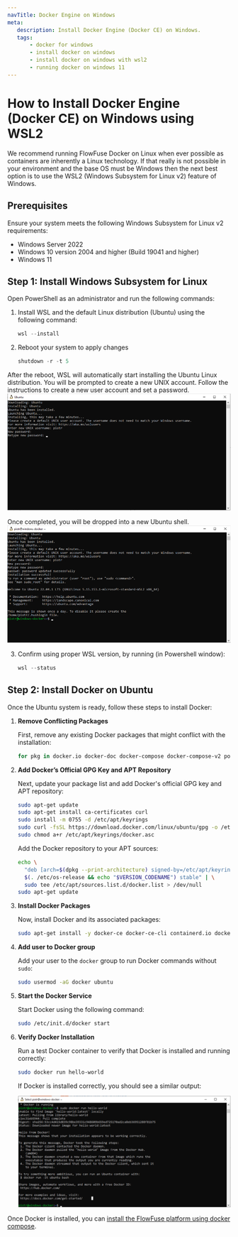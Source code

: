 ```yaml
---
navTitle: Docker Engine on Windows
meta:
   description: Install Docker Engine (Docker CE) on Windows.
   tags: 
       - docker for windows
       - install docker on windows
       - install docker on windows with wsl2
       - running docker on windows 11
---
```


# How to Install Docker Engine (Docker CE) on Windows using WSL2

We recommend running FlowFuse Docker on Linux when ever possible as containers are inherently a Linux technology. If that really is not possible in your environment and the base OS must be Windows then the next best option is to use the WSL2 (Windows Subsystem for Linux v2) feature of Windows.

## Prerequisites

Ensure your system meets the following Windows Subsystem for Linux v2 requirements:

- Windows Server 2022
- Windows 10 version 2004 and higher (Build 19041 and higher)
- Windows 11

## Step 1: Install Windows Subsystem for Linux 

Open PowerShell as an administrator and run the following commands:

1. Install WSL and the default Linux distribution (Ubuntu) using the following command:
   ```powershell
   wsl --install
   ```

2. Reboot your system to apply changes
   ```powershell
   shutdown -r -t 5
   ```

  After the reboot, WSL will automatically start installing the Ubuntu Linux distribution.
   You will be prompted to create a new UNIX account. Follow the instructions to create a new user account and set a password.
   ![wsl-unix-user-creation](../images/wsl-unix-user.png)

   Once completed, you will be dropped into a new Ubuntu shell.
   ![wsl-install-complete](../images/wsl-install-complete.png)

3. Confirm using proper WSL version, by running (in Powershell window):
   ```powershell
   wsl --status
   ```

## Step 2: Install Docker on Ubuntu

Once the Ubuntu system is ready, follow these steps to install Docker:

1. **Remove Conflicting Packages**

   First, remove any existing Docker packages that might conflict with the installation:

   ```bash
   for pkg in docker.io docker-doc docker-compose docker-compose-v2 podman-docker containerd runc; do sudo apt-get remove $pkg; done
   ```

2. **Add Docker’s Official GPG Key and APT Repository**

   Next, update your package list and add Docker's official GPG key and APT repository:

   ```bash
   sudo apt-get update
   sudo apt-get install ca-certificates curl
   sudo install -m 0755 -d /etc/apt/keyrings
   sudo curl -fsSL https://download.docker.com/linux/ubuntu/gpg -o /etc/apt/keyrings/docker.asc
   sudo chmod a+r /etc/apt/keyrings/docker.asc
   ```

   Add the Docker repository to your APT sources:

   ```bash
   echo \
     "deb [arch=$(dpkg --print-architecture) signed-by=/etc/apt/keyrings/docker.asc] https://download.docker.com/linux/ubuntu \
     $(. /etc/os-release && echo "$VERSION_CODENAME") stable" | \
     sudo tee /etc/apt/sources.list.d/docker.list > /dev/null
   sudo apt-get update
   ```

3. **Install Docker Packages**

   Now, install Docker and its associated packages:

   ```bash
   sudo apt-get install -y docker-ce docker-ce-cli containerd.io docker-buildx-plugin docker-compose-plugin
   ```

4. **Add user to Docker group**

   Add your user to the `docker` group to run Docker commands without `sudo`:

   ```bash
   sudo usermod -aG docker ubuntu
   ```

5. **Start the Docker Service**

   Start Docker using the following command:

   ```bash
   sudo /etc/init.d/docker start
   ```

6. **Verify Docker Installation**

   Run a test Docker container to verify that Docker is installed and running correctly:

   ```bash
   sudo docker run hello-world
   ```

   If Docker is installed correctly, you should see a similar output:

   ![wsl-docker-installation-complete](../images/wsl-docker-complete.png)


Once Docker is installed, you can [install the FlowFuse platform using docker compose](./README.md).
